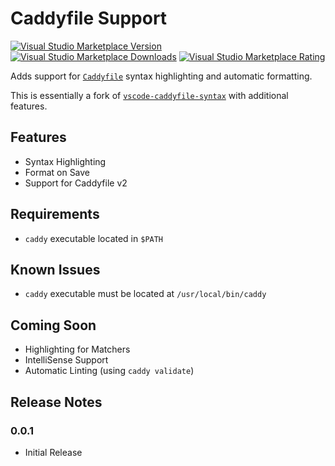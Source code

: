 # Caddyfile Support
[![Visual Studio Marketplace Version](https://img.shields.io/visual-studio-marketplace/v/matthewpi.caddyfile-support?style=flat-square)](https://marketplace.visualstudio.com/items?itemName=matthewpi.caddyfile-support)
[![Visual Studio Marketplace Downloads](https://img.shields.io/visual-studio-marketplace/d/matthewpi.caddyfile-support?style=flat-square)](https://marketplace.visualstudio.com/items?itemName=matthewpi.caddyfile-support)
[![Visual Studio Marketplace Rating](https://img.shields.io/visual-studio-marketplace/r/matthewpi.caddyfile-support)](https://marketplace.visualstudio.com/items?itemName=matthewpi.caddyfile-support)

Adds support for [`Caddyfile`](https://caddyserver.com/docs/caddyfile/concepts) syntax highlighting and automatic formatting.

This is essentially a fork of [`vscode-caddyfile-syntax`](https://github.com/Zamerick/vscode-caddyfile-syntax) with additional features.

## Features
- Syntax Highlighting
- Format on Save
- Support for Caddyfile v2

## Requirements
- `caddy` executable located in `$PATH`

## Known Issues
- `caddy` executable must be located at `/usr/local/bin/caddy`

## Coming Soon
- Highlighting for Matchers
- IntelliSense Support
- Automatic Linting (using `caddy validate`)

## Release Notes

### 0.0.1
- Initial Release
